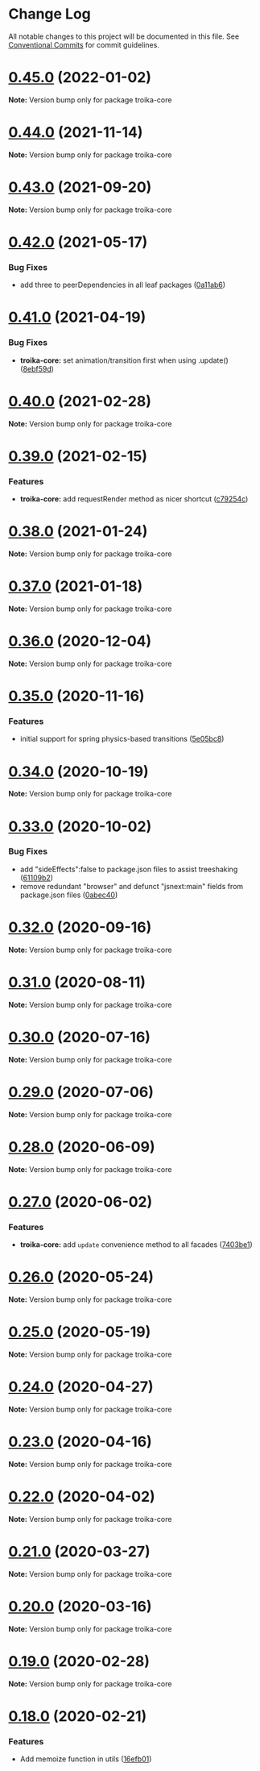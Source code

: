 # Change Log

All notable changes to this project will be documented in this file.
See [Conventional Commits](https://conventionalcommits.org) for commit guidelines.

# [0.45.0](https://github.com/protectwise/troika/compare/v0.44.0...v0.45.0) (2022-01-02)

**Note:** Version bump only for package troika-core





# [0.44.0](https://github.com/protectwise/troika/compare/v0.43.1-alpha.0...v0.44.0) (2021-11-14)

**Note:** Version bump only for package troika-core





# [0.43.0](https://github.com/protectwise/troika/compare/v0.42.0...v0.43.0) (2021-09-20)

**Note:** Version bump only for package troika-core






# [0.42.0](https://github.com/protectwise/troika/compare/v0.41.2...v0.42.0) (2021-05-17)


### Bug Fixes

* add three to peerDependencies in all leaf packages ([0a11ab6](https://github.com/protectwise/troika/commit/0a11ab6ddff13b3ebd0f1f2463e0cfed17b3f5fa))





# [0.41.0](https://github.com/protectwise/troika/compare/v0.40.0...v0.41.0) (2021-04-19)


### Bug Fixes

* **troika-core:** set animation/transition first when using .update() ([8ebf59d](https://github.com/protectwise/troika/commit/8ebf59dc9e933400f8302c0e5d99d15411b248c0))





# [0.40.0](https://github.com/protectwise/troika/compare/v0.39.2...v0.40.0) (2021-02-28)

**Note:** Version bump only for package troika-core





# [0.39.0](https://github.com/protectwise/troika/compare/v0.38.1...v0.39.0) (2021-02-15)


### Features

* **troika-core:** add requestRender method as nicer shortcut ([c79254c](https://github.com/protectwise/troika/commit/c79254c8be44f70f34b6c9cb9306a45892c3f4e9))





# [0.38.0](https://github.com/protectwise/troika/compare/v0.37.0...v0.38.0) (2021-01-24)

**Note:** Version bump only for package troika-core





# [0.37.0](https://github.com/protectwise/troika/compare/v0.36.1...v0.37.0) (2021-01-18)

**Note:** Version bump only for package troika-core






# [0.36.0](https://github.com/protectwise/troika/compare/v0.35.0...v0.36.0) (2020-12-04)

**Note:** Version bump only for package troika-core





# [0.35.0](https://github.com/protectwise/troika/compare/v0.34.2...v0.35.0) (2020-11-16)


### Features

* initial support for spring physics-based transitions ([5e05bc8](https://github.com/protectwise/troika/commit/5e05bc8b0f2d0dd7af1f5f59f41c60929ac45ae2))





# [0.34.0](https://github.com/protectwise/troika/compare/v0.33.1...v0.34.0) (2020-10-19)

**Note:** Version bump only for package troika-core






# [0.33.0](https://github.com/protectwise/troika/compare/v0.32.0...v0.33.0) (2020-10-02)


### Bug Fixes

* add "sideEffects":false to package.json files to assist treeshaking ([61109b2](https://github.com/protectwise/troika/commit/61109b2e3d21dc794ef66b3f28cf63bbdd34150e))
* remove redundant "browser" and defunct "jsnext:main" fields from package.json files ([0abec40](https://github.com/protectwise/troika/commit/0abec40e3af06d3ae4d990bf198d871b46730f1f))





# [0.32.0](https://github.com/protectwise/troika/compare/v0.31.0...v0.32.0) (2020-09-16)

**Note:** Version bump only for package troika-core





# [0.31.0](https://github.com/protectwise/troika/compare/v0.30.2...v0.31.0) (2020-08-11)

**Note:** Version bump only for package troika-core





# [0.30.0](https://github.com/protectwise/troika/compare/v0.29.0...v0.30.0) (2020-07-16)

**Note:** Version bump only for package troika-core





# [0.29.0](https://github.com/protectwise/troika/compare/v0.28.1...v0.29.0) (2020-07-06)

**Note:** Version bump only for package troika-core





# [0.28.0](https://github.com/protectwise/troika/compare/v0.27.1...v0.28.0) (2020-06-09)

**Note:** Version bump only for package troika-core





# [0.27.0](https://github.com/protectwise/troika/compare/v0.26.1...v0.27.0) (2020-06-02)


### Features

* **troika-core:** add `update` convenience method to all facades ([7403be1](https://github.com/protectwise/troika/commit/7403be11df184a0c47e6ae84fb5b91418cb74a8b))





# [0.26.0](https://github.com/protectwise/troika/compare/v0.25.0...v0.26.0) (2020-05-24)

**Note:** Version bump only for package troika-core





# [0.25.0](https://github.com/protectwise/troika/compare/v0.24.1...v0.25.0) (2020-05-19)

**Note:** Version bump only for package troika-core





# [0.24.0](https://github.com/protectwise/troika/compare/v0.23.0...v0.24.0) (2020-04-27)

**Note:** Version bump only for package troika-core





# [0.23.0](https://github.com/protectwise/troika/compare/v0.22.0...v0.23.0) (2020-04-16)

**Note:** Version bump only for package troika-core





# [0.22.0](https://github.com/protectwise/troika/compare/v0.21.0...v0.22.0) (2020-04-02)

**Note:** Version bump only for package troika-core





# [0.21.0](https://github.com/protectwise/troika/compare/v0.20.0...v0.21.0) (2020-03-27)

**Note:** Version bump only for package troika-core





# [0.20.0](https://github.com/protectwise/troika/compare/v0.19.0...v0.20.0) (2020-03-16)

**Note:** Version bump only for package troika-core





# [0.19.0](https://github.com/protectwise/troika/compare/v0.19.0-alpha.0...v0.19.0) (2020-02-28)

**Note:** Version bump only for package troika-core





# [0.18.0](https://github.com/protectwise/troika/compare/v0.17.1...v0.18.0) (2020-02-21)


### Features

* Add memoize function in utils ([16efb01](https://github.com/protectwise/troika/commit/16efb013eb62bb3630b0375ad7a054820aa2382c))
